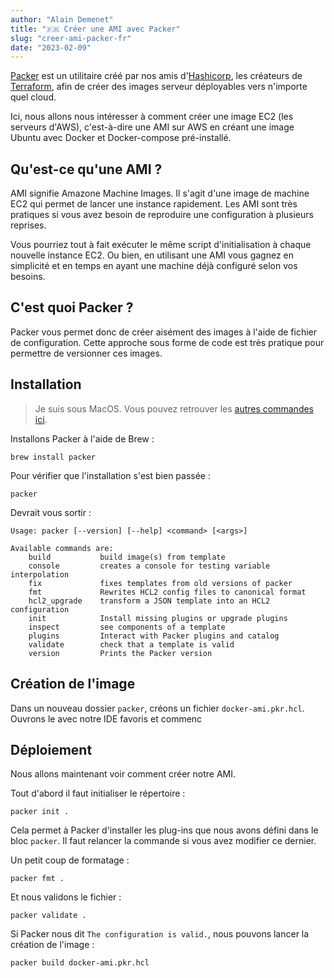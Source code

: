 ```yaml
---
author: "Alain Demenet"
title: "🇫🇷 Créer une AMI avec Packer"
slug: "creer-ami-packer-fr"
date: "2023-02-09"
---
```


[Packer](https://www.packer.io/) est un utilitaire créé par nos amis d'[Hashicorp](https://www.hashicorp.com/), les créateurs de [Terraform](https://www.terraform.io/), afin de créer des images serveur déployables vers n'importe quel cloud.

Ici, nous allons nous intéresser à comment créer une image EC2 (les serveurs d'AWS), c'est-à-dire une AMI sur AWS en créant une image Ubuntu avec Docker et Docker-compose pré-installé.

## Qu'est-ce qu'une AMI ?

AMI signifie Amazone Machine Images. Il s'agit d'une image de machine EC2 qui permet de lancer une instance rapidement. Les AMI sont très pratiques si vous avez besoin de reproduire une configuration à plusieurs reprises.

Vous pourriez tout à fait exécuter le même script d'initialisation à chaque nouvelle instance EC2. Ou bien, en utilisant une AMI vous gagnez en simplicité et en temps en ayant une machine déjà configuré selon vos besoins.

## C'est quoi Packer ?

Packer vous permet donc de créer aisément des images à l'aide de fichier de configuration. Cette approche sous forme de code est très pratique pour permettre de versionner ces images.

## Installation

> Je suis sous MacOS. Vous pouvez retrouver les [autres commandes ici](https://developer.hashicorp.com/packer/tutorials/aws-get-started/get-started-install-cli#installing-packer).

Installons Packer à l'aide de Brew :

```shell
brew install packer
```

Pour vérifier que l'installation s'est bien passée :

```shell
packer
```

Devrait vous sortir :

```shell
Usage: packer [--version] [--help] <command> [<args>]

Available commands are:
    build           build image(s) from template
    console         creates a console for testing variable interpolation
    fix             fixes templates from old versions of packer
    fmt             Rewrites HCL2 config files to canonical format
    hcl2_upgrade    transform a JSON template into an HCL2 configuration
    init            Install missing plugins or upgrade plugins
    inspect         see components of a template
    plugins         Interact with Packer plugins and catalog
    validate        check that a template is valid
    version         Prints the Packer version
```

## Création de l'image

Dans un nouveau dossier `packer`, créons un fichier `docker-ami.pkr.hcl`. Ouvrons le avec notre IDE favoris et commenc

## Déploiement

Nous allons maintenant voir comment créer notre AMI.

Tout d'abord il faut initialiser le répertoire :

```shell
packer init .
```

Cela permet à Packer d'installer les plug-ins que nous avons défini dans le bloc `packer`. Il faut relancer la commande si vous avez modifier ce dernier.

Un petit coup de formatage :

```shell
packer fmt .
```

Et nous validons le fichier :

```shell
packer validate .
```

Si Packer nous dit `The configuration is valid.`, nous pouvons lancer la création de l'image :

```shell
packer build docker-ami.pkr.hcl
```
